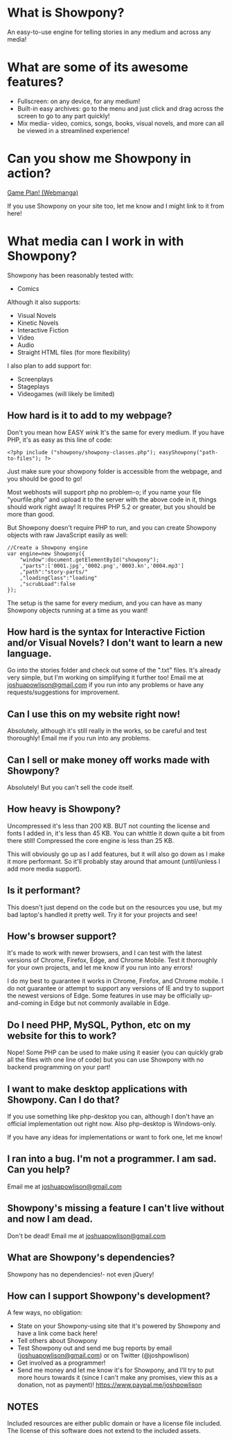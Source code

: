 # What is Showpony?

An easy-to-use engine for telling stories in any medium and across any media!

# What are some of its awesome features?

* Fullscreen: on any device, for any medium!
* Built-in easy archives: go to the menu and just click and drag across the screen to go to any part quickly!
* Mix media- video, comics, songs, books, visual novels, and more can all be viewed in a streamlined experience!

# Can you show me Showpony in action?

[Game Plan! (Webmanga)](http://gameplanmanga.com/)

If you use Showpony on your site too, let me know and I might link to it from here!

# What media can I work in with Showpony?

Showpony has been reasonably tested with:

* Comics

Although it also supports:

* Visual Novels
* Kinetic Novels
* Interactive Fiction
* Video
* Audio
* Straight HTML files (for more flexibility)

I also plan to add support for:

* Screenplays
* Stageplays
* Videogames (will likely be limited)

## How hard is it to add to my webpage?

Don't you mean how EASY *wink* It's the same for every medium. If you have PHP, it's as easy as this line of code:

	<?php include ("showpony/showpony-classes.php"); easyShowpony("path-to-files"); ?>

Just make sure your showpony folder is accessible from the webpage, and you should be good to go!
	
Most webhosts will support php no problem-o; if you name your file "yourfile.php" and upload it to the server with the above code in it, things should work right away! It requires PHP 5.2 or greater, but you should be more than good.

But Showpony doesn't require PHP to run, and you can create Showpony objects with raw JavaScript easily as well:

	//Create a Showpony engine
	var engine=new Showpony({
		"window":document.getElementById("showpony");
		,"parts":['0001.jpg','0002.png','0003.kn','0004.mp3']
		,"path":"story-parts/"
		,"loadingClass":"loading"
		,"scrubLoad":false
	});
	
The setup is the same for every medium, and you can have as many Showpony objects running at a time as you want!

## How hard is the syntax for Interactive Fiction and/or Visual Novels? I don't want to learn a new language.

Go into the stories folder and check out some of the ".txt" files. It's already very simple, but I'm working on simplifying it further too! Email me at joshuapowlison@gmail.com if you run into any problems or have any requests/suggestions for improvement.

## Can I use this on my website right now!

Absolutely, although it's still really in the works, so be careful and test thoroughly! Email me if you run into any problems.

## Can I sell or make money off works made with Showpony?

Absolutely! But you can't sell the code itself.

## How heavy is Showpony?

Uncompressed it's less than 200 KB. BUT not counting the license and fonts I added in, it's less than 45 KB. You can whittle it down quite a bit from there still! Compressed the core engine is less than 25 KB.

This will obviously go up as I add features, but it will also go down as I make it more performant. So it'll probably stay around that amount (until/unless I add more media support).

## Is it performant?

This doesn't just depend on the code but on the resources you use, but my bad laptop's handled it pretty well. Try it for your projects and see!

## How's browser support?

It's made to work with newer browsers, and I can test with the latest versions of Chrome, Firefox, Edge, and Chrome Mobile. Test it thoroughly for your own projects, and let me know if you run into any errors!

I do my best to guarantee it works in Chrome, Firefox, and Chrome mobile. I do not guarantee or attempt to support any versions of IE and try to support the newest versions of Edge. Some features in use may be officially up-and-coming in Edge but not commonly available in Edge.

## Do I need PHP, MySQL, Python, etc on my website for this to work?

Nope! Some PHP can be used to make using it easier (you can quickly grab all the files with one line of code) but you can use Showpony with no backend programming on your part!

## I want to make desktop applications with Showpony. Can I do that?

If you use something like php-desktop you can, although I don't have an official implementation out right now. Also php-desktop is Windows-only.

If you have any ideas for implementations or want to fork one, let me know!

## I ran into a bug. I'm not a programmer. I am sad. Can you help?

Email me at joshuapowlison@gmail.com

## Showpony's missing a feature I can't live without and now I am dead.

Don't be dead! Email me at joshuapowlison@gmail.com

## What are Showpony's dependencies?

Showpony has no dependencies!- not even jQuery!

## How can I support Showpony's development?

A few ways, no obligation:

* State on your Showpony-using site that it's powered by Showpony and have a link come back here!
* Tell others about Showpony
* Test Showpony out and send me bug reports by email (joshuapowlison@gmail.com) or on Twitter (@joshpowlison)
* Get involved as a programmer!
* Send me money and let me know it's for Showpony, and I'll try to put more hours towards it (since I can't make any promises, view this as a donation, not as payment)! https://www.paypal.me/joshpowlison

## NOTES ##

Included resources are either public domain or have a license file included. The license of this software does not extend to the included assets.
